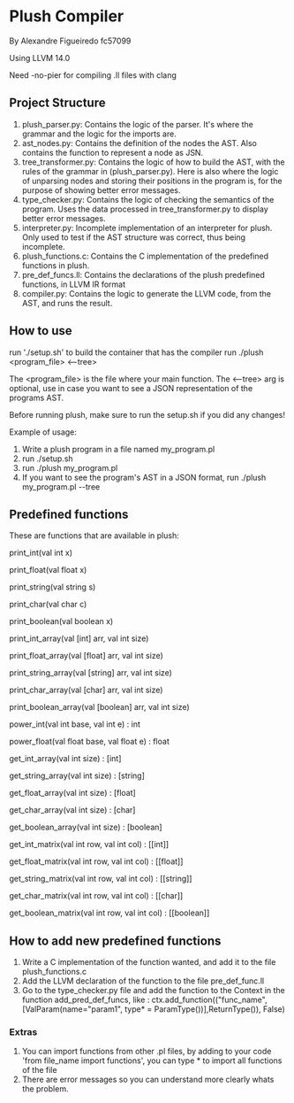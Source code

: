 # Plush Compiler

By Alexandre Figueiredo fc57099

Using LLVM 14.0

Need -no-pier for compiling .ll files with clang

## Project Structure

1. plush_parser.py: Contains the logic of the parser. It's where the grammar and the logic for the imports are.
2. ast_nodes.py: Contains the definition of the nodes the AST. Also contains the function to represent a node as JSN.
3. tree_transformer.py: Contains the logic of how to build the AST, with the rules of the grammar in (plush_parser.py). Here is also where the logic of unparsing nodes and storing their positions in the program is, for the purpose of showing better error messages.
4. type_checker.py: Contains the logic of checking the semantics of the program. Uses the data processed in tree_transformer.py to display better error messages.
5. interpreter.py: Incomplete implementation of an interpreter for plush. Only used to test if the AST structure was correct, thus being incomplete.
6. plush_functions.c: Contains the C implementation of the predefined functions in plush.
7. pre_def_funcs.ll: Contains the declarations of the plush predefined functions, in LLVM IR format
8. compiler.py: Contains the logic to generate the LLVM code, from the AST, and runs the result.

## How to use

run './setup.sh' to build the container that has the compiler
run ./plush <program_file> <--tree>

The <program_file> is the file where your main function.
The <--tree> arg is optional, use in case you want to see a JSON representation of the programs AST.

Before running plush, make sure to run the setup.sh if you did any changes!

Example of usage:

1. Write a plush program in a file named my_program.pl
2. run ./setup.sh
3. run ./plush my_program.pl
4. If you want to see the program's AST in a JSON format, run ./plush my_program.pl --tree

## Predefined functions

These are functions that are available in plush:

print_int(val int x)

print_float(val float x)

print_string(val string s)

print_char(val char c)

print_boolean(val boolean x)

print_int_array(val [int] arr, val int size)

print_float_array(val [float] arr, val int size)

print_string_array(val [string] arr, val int size)

print_char_array(val [char] arr, val int size)

print_boolean_array(val [boolean] arr, val int size)

power_int(val int base, val int e) : int

power_float(val float base, val float e) : float

get_int_array(val int size) : [int]

get_string_array(val int size) : [string]

get_float_array(val int size) : [float]

get_char_array(val int size) : [char]

get_boolean_array(val int size) : [boolean]

get_int_matrix(val int row, val int col) : [[int]]

get_float_matrix(val int row, val int col) : [[float]]

get_string_matrix(val int row, val int col) : [[string]]

get_char_matrix(val int row, val int col) : [[char]]

get_boolean_matrix(val int row, val int col) : [[boolean]]

## How to add new predefined functions

1. Write a C implementation of the function wanted, and add it to the file plush_functions.c
2. Add the LLVM declaration of the function to the file pre_def_func.ll
3. Go to the type_checker.py file and add the function to the Context in the function add_pred_def_funcs, like : ctx.add_function(("func_name",[ValParam(name="param1", type* = ParamType())],ReturnType()), False)

### Extras

1. You can import functions from other .pl files, by adding to your code 'from file_name import functions', you can type \* to import all functions of the file
2. There are error messages so you can understand more clearly whats the problem.

